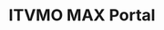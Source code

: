 ---
highlight: "false" 
title: "ITVMO MAX Portal "
description: "All ITVMO .gov and .mil only developed materials and training will be posted on the ITVMO MAX page. This MAX page link will be shared via events, ITB CoPs, and the Newsletter. .gov/.mil employees may also request access through the OMB MAX portal. The landing page will spotlight recent updates. Includes: Trainings/ Webinars, .gov/.mil Resources, Tools, Knowledge Sharing"
url-link: "https://community.max.gov/pages/viewpage.action?pageId=2170862337"
type: "HTML"
gov-only: "true"
is-external: "false"
publication-date: "August 01, 2023"
reading-time: "5"
resource-type: "guidance"
filter: "itvmo-general"
audience: "contracts-acquisitions"
branded-offerings: "it-buyers-training-support "
---